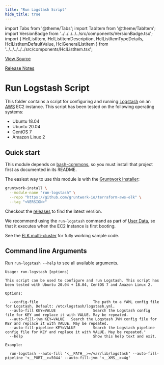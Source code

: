 ```yaml
---
title: "Run Logstash Script"
hide_title: true
---
```


import Tabs from '@theme/Tabs';
import TabItem from '@theme/TabItem';
import VersionBadge from '../../../../../src/components/VersionBadge.tsx';
import { HclListItem, HclListItemDescription, HclListItemTypeDetails, HclListItemDefaultValue, HclGeneralListItem } from '../../../../../src/components/HclListItem.tsx';

<a href="https://github.com/gruntwork-io/terraform-aws-elk/tree/master/modules%2Frun-logstash" className="link-button" title="View the source code for this module in GitHub.">View Source</a>

<a href="https://github.com/gruntwork-io/terraform-aws-elk/releases?q=" className="link-button" title="Release notes for only the service catalog versions which impacted this service.">Release Notes</a>

# Run Logstash Script

This folder contains a script for configuring and running [Logstash](https://www.elastic.co/products/logstash) on an [AWS](https://aws.amazon.com/) EC2 instance. This script has been tested on the following operating systems:

*   Ubuntu 18.04
*   Ubuntu 20.04
*   CentOS 7
*   Amazon Linux 2

## Quick start

This module depends on [bash-commons](https://github.com/gruntwork-io/bash-commons), so you must install that project
first as documented in its README.

The easiest way to use this module is with the [Gruntwork Installer](https://github.com/gruntwork-io/gruntwork-installer):

```bash
gruntwork-install \
  --module-name "run-logstash" \
  --repo "https://github.com/gruntwork-io/terraform-aws-elk" \
  --tag "<VERSION>"
```

Checkout the [releases](https://github.com/gruntwork-io/terraform-aws-elk/releases) to find the latest version.

We recommend using the `run-logstash` command as part of [User Data](http://docs.aws.amazon.com/AWSEC2/latest/UserGuide/user-data.html#user-data-shell-scripts), so that it executes when the EC2 Instance is first booting.

See the [ELK multi-cluster](https://github.com/gruntwork-io/terraform-aws-elk/tree/master/examples/elk-multi-cluster/README.md) for fully working sample code.

## Command line Arguments

Run `run-logstash --help` to see all available arguments.

```
Usage: run-logstash [options]

This script can be used to configure and run Logstash. This script has been tested with Ubuntu 20.04 + 18.04, CentOS 7 and Amazon Linux 2.

Options:

  --config-file                         The path to a YAML config file for Logstash. Default: /etc/logstash/logstash.yml.
  --auto-fill KEY=VALUE                 Search the Logstash config file for KEY and replace it with VALUE. May be repeated.
  --auto-fill-jvm KEY=VALUE   Search the Logstash JVM config file for KEY and replace it with VALUE. May be repeated.
  --auto-fill-pipeline KEY=VALUE        Search the Logstash pipeline config file for KEY and replace it with VALUE. May be repeated."
  --help                                Show this help text and exit.

Example:

  run-logstash --auto-fill '<__PATH__>=/var/lib/logstash' --auto-fill-pipeline '<__PORT__>=5044' --auto-fill-jvm '<__XMS__>=4g'
```


<!-- ##DOCS-SOURCER-START
{
  "originalSources": [
    "https://github.com/gruntwork-io/terraform-aws-elk/tree/readme.md",
    "https://github.com/gruntwork-io/terraform-aws-elk/tree/variables.tf",
    "https://github.com/gruntwork-io/terraform-aws-elk/tree/outputs.tf"
  ],
  "sourcePlugin": "module-catalog-api",
  "hash": "a56e993305ddba636cc18f43d120a0dd"
}
##DOCS-SOURCER-END -->
